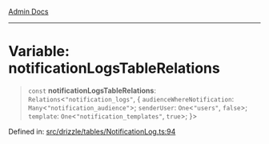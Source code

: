 [Admin Docs](/)

***

# Variable: notificationLogsTableRelations

> `const` **notificationLogsTableRelations**: `Relations`\<`"notification_logs"`, \{ `audienceWhereNotification`: `Many`\<`"notification_audience"`\>; `senderUser`: `One`\<`"users"`, `false`\>; `template`: `One`\<`"notification_templates"`, `true`\>; \}\>

Defined in: [src/drizzle/tables/NotificationLog.ts:94](https://github.com/Sourya07/talawa-api/blob/4e4298c85a0d2c28affa824f2aab7ec32b5f3ac5/src/drizzle/tables/NotificationLog.ts#L94)
